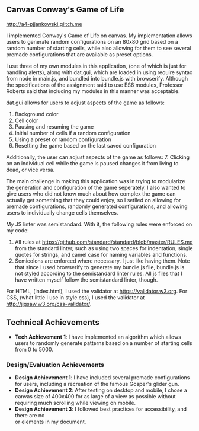 ## Canvas Conway's Game of Life

http://a4-pjjankowski.glitch.me

I implemented Conway's Game of Life on canvas. My implementation
allows users to generate random configurations on an 80x80 grid based on a random number of starting cells,
while also allowing for them to see several premade configurations that are available as preset options.
  
I use three of my own modules in this application, (one of which is just for handling alerts), along with dat.gui, 
which are loaded in using require syntax from node in main.js, and bundled into bundle.js with browserify.
Although the specifications of the assignment said to use ES6 modules, Professor Roberts said that including my modules in this manner 
was acceptable.
  
dat.gui allows for users to adjust aspects of the game as follows:
1. Background color
2. Cell color
3. Pausing and resuming the game
4. Initial number of cells if a random configuration
5. Using a preset or random configuration
6. Resetting the game based on the last saved configuration

Additionally, the user can adjust aspects of the game as follows:
7. Clicking on an individual cell while the game is paused changes it from living to dead, or vice versa. 

The main challenge in making this application was in trying to modularize the generation and configuration of the game seperately.
I also wanted to give users who did not know much about how complex the game can actually get something that they could
enjoy, so I setlled on allowing for premade configurations, randomly generated configurations, and allowing users to individually
change cells themselves.
  
My JS linter was semistandard. With it, the following rules were enforced on my code:
1. All rules at https://github.com/standard/standard/blob/master/RULES.md from the standard linter, such as using two spaces for indentation, single quotes for strings, and camel case for naming variables and functions.
2. Semicolons are enforced where necessary. I just like having them.
Note that since I used browserify to generate my bundle.js file, bundle.js is not styled according to the semistandard linter rules.
All js files that I have written myself follow the semistandard linter, though.

For HTML, (index.html), I used the validator at https://validator.w3.org.
For CSS, (what little I use in style.css), I used the validator at http://jigsaw.w3.org/css-validator/.

## Technical Achievements
- **Tech Achievement 1**: I have implemented an algorithm which allows users to randomly generate patterns based on a number of starting cells from 0 to 5000.

### Design/Evaluation Achievements
- **Design Achievement 1**: I have included several premade configurations for users, including a recreation of the famous Gosper's glider gun.
- **Design Achievement 2**: After testing on desktop and mobile, I chose a canvas size of 400x400 for as large of a view as possible
  without requiring much scrolling while viewing on mobile.
- **Design Achievement 3**: I followed best practices for accessibility, and there are no <div> or <span> elements in my document.
